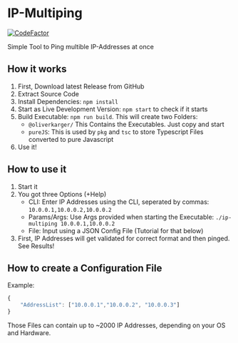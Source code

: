 # IP-Multiping
[![CodeFactor](https://img.shields.io/codefactor/grade/github/oliverkarger/ip-multiping?logo=codefactor&style=for-the-badge)](https://www.codefactor.io/repository/github/oliverkarger/ip-multiping)

Simple Tool to Ping multible IP-Addresses at once

## How it works
1. First, Download latest Release from GitHub
2. Extract Source Code
3. Install Dependencies: `npm install`
4. Start as Live Development Version: `npm start` to check if it starts
5. Build Executable: `npm run build`. This will create two Folders:
	- `@oliverkarger/` This Contains the Executables. Just copy and start
	- `pureJS`: This is used by `pkg` and `tsc` to store Typescript Files converted to pure Javascript
6. Use it!


## How to use it
1. Start it
2. You got three Options (+Help)
	- CLI: Enter IP Addresses using the CLI, seperated by commas: `10.0.0.1,10.0.0.2,10.0.0.2`
	- Params/Args: Use Args provided when starting the Executable: `./ip-multiping 10.0.0.1,10.0.0.2`
	- File: Input using a JSON Config File (Tutorial for that below)
3. First, IP Addresses will get validated for correct format and then pinged. See Results!


## How to create a Configuration File
Example:
```javascript
{
	"AddressList": ["10.0.0.1","10.0.0.2", "10.0.0.3"]
}
```

Those Files can contain up to ~2000 IP Addresses, depending on your OS and Hardware. 
